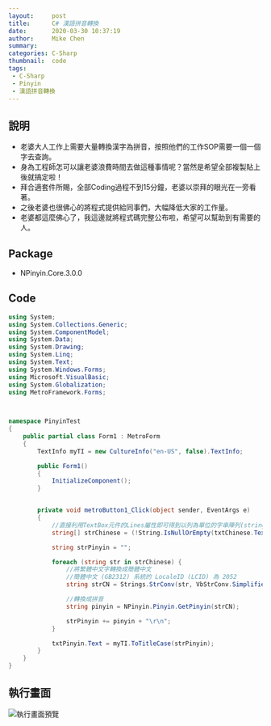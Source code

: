 ```yaml
---
layout:     post
title:      C# 漢語拼音轉換
date:       2020-03-30 10:37:19
author:     Mike Chen
summary:    
categories: C-Sharp
thumbnail:  code
tags:
 - C-Sharp
 - Pinyin
 - 漢語拼音轉換
---
```



## 說明
* 老婆大人工作上需要大量轉換漢字為拼音，按照他們的工作SOP需要一個一個字去查詢。
* 身為工程師怎可以讓老婆浪費時間去做這種事情呢？當然是希望全部複製貼上後就搞定啦！
* 拜合適套件所賜，全部Coding過程不到15分鐘，老婆以崇拜的眼光在一旁看著。
* 之後老婆也很佛心的將程式提供給同事們，大幅降低大家的工作量。
* 老婆都這麼佛心了，我這邊就將程式碼完整公布啦，希望可以幫助到有需要的人。

## Package
* NPinyin.Core.3.0.0

## Code

```csharp
using System;
using System.Collections.Generic;
using System.ComponentModel;
using System.Data;
using System.Drawing;
using System.Linq;
using System.Text;
using System.Windows.Forms;
using Microsoft.VisualBasic;
using System.Globalization;
using MetroFramework.Forms;
 


namespace PinyinTest
{
    public partial class Form1 : MetroForm
    {
        TextInfo myTI = new CultureInfo("en-US", false).TextInfo;

        public Form1()
        {
            InitializeComponent();
        }


        private void metroButton1_Click(object sender, EventArgs e)
        {
            //直接利用TextBox元件的Lines屬性即可得到以列為單位的字串陣列(string[])
            string[] strChinese = (!String.IsNullOrEmpty(txtChinese.Text.Trim())) ? txtChinese.Lines : null;

            string strPinyin = "";

            foreach (string str in strChinese) {
                //將繁體中文字轉換成簡體中文
                //簡體中文 (GB2312) 系統的 LocaleID (LCID) 為 2052
                string strCN = Strings.StrConv(str, VbStrConv.SimplifiedChinese, 2052);

                //轉換成拼音
                string pinyin = NPinyin.Pinyin.GetPinyin(strCN);

                strPinyin += pinyin + "\r\n";
            }

            txtPinyin.Text = myTI.ToTitleCase(strPinyin);
        }
    }
}

```

## 執行畫面
![執行畫面預覽](https://i.imgur.com/vZcssNn.png)